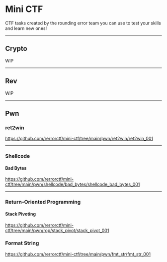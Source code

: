 # Mini CTF

CTF tasks created by the rounding error team you can use to test your skills and learn new ones!

--------

## Crypto

WIP

--------

## Rev

WIP

--------

## Pwn

### ret2win

https://github.com/rerrorctf/mini-ctf/tree/main/pwn/ret2win/ret2win_001

----

### Shellcode

#### Bad Bytes

https://github.com/rerrorctf/mini-ctf/tree/main/pwn/shellcode/bad_bytes/shellcode_bad_bytes_001

----

### Return-Oriented Programming

#### Stack Pivoting

https://github.com/rerrorctf/mini-ctf/tree/main/pwn/rop/stack_pivot/stack_pivot_001

### Format String

https://github.com/rerrorctf/mini-ctf/tree/main/pwn/fmt_str/fmt_str_001
